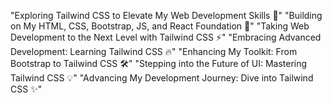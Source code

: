 "Exploring Tailwind CSS to Elevate My Web Development Skills 🚀"
"Building on My HTML, CSS, Bootstrap, JS, and React Foundation 🌟"
"Taking Web Development to the Next Level with Tailwind CSS ⚡"
"Embracing Advanced Development: Learning Tailwind CSS 🔥"
"Enhancing My Toolkit: From Bootstrap to Tailwind CSS 🛠️"
"Stepping into the Future of UI: Mastering Tailwind CSS 💡"
"Advancing My Development Journey: Dive into Tailwind CSS ✨"
